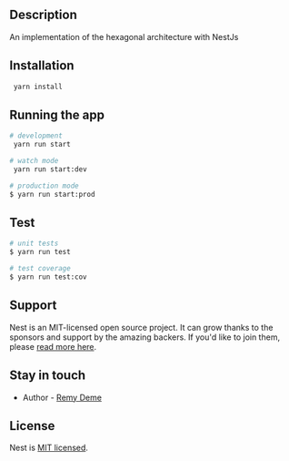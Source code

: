 ## Description

An implementation of the hexagonal architecture with NestJs

## Installation

```bash
 yarn install 
```

## Running the app

```bash
# development
 yarn run start

# watch mode
 yarn run start:dev

# production mode
$ yarn run start:prod
```

## Test

```bash
# unit tests
$ yarn run test

# test coverage
$ yarn run test:cov
```

## Support

Nest is an MIT-licensed open source project. It can grow thanks to the sponsors and support by the amazing backers. If you'd like to join them, please [read more here](https://docs.nestjs.com/support).

## Stay in touch

- Author - [Remy Deme](https://github.com/Remydeme)

## License

Nest is [MIT licensed](LICENSE).
